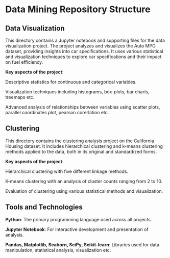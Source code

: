 # Data Mining Repository Structure

## Data Visualization
This directory contains a Jupyter notebook and supporting files for the data visualization project. The project analyzes and visualizes the Auto MPG dataset, providing insights into car specifications. It uses various statistical and visualization techniques to explore car specifications and their impact on fuel efficiency. 

**Key aspects of the project**:

Descriptive statistics for continuous and categorical variables.

Visualization techniques including histograms, box-plots, bar charts, treemaps etc.

Advanced analysis of relationships between variables using scatter plots, parallel coordinates plot, pearson corerlation etc.

## Clustering
This directory contains the clustering analysis project on the California Housing dataset. It includes hierarchical clustering and k-means clustering methods applied to the data, both in its original and standardized forms. 

**Key aspects of the project**:

Hierarchical clustering with five different linkage methods.

K-means clustering with an analysis of cluster counts ranging from 2 to 10.

Evaluation of clustering using various statistical methods and visualization.

## Tools and Technologies
**Python**: The primary programming language used across all projects.

**Jupyter Notebook**: For interactive development and presentation of analysis.

**Pandas, Matplotlib, Seaborn, SciPy, Scikit-learn**: Libraries used for data manipulation, statistical analysis, visualization etc.
